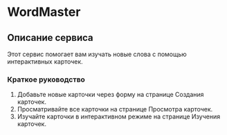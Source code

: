 # WordMaster

## Описание сервиса

Этот сервис помогает вам изучать новые слова с помощью интерактивных карточек.

### Краткое руководство

1. Добавьте новые карточки через форму на странице Создания карточек.
2. Просматривайте все карточки на странице Просмотра карточек.
3. Изучайте карточки в интерактивном режиме на странице Изучения карточек.